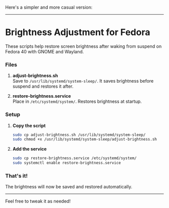 Here's a simpler and more casual version:

---

# Brightness Adjustment for Fedora

These scripts help restore screen brightness after waking from suspend on Fedora 40 with GNOME and Wayland.

### Files

1. **adjust-brightness.sh**  
   Save to `/usr/lib/systemd/system-sleep/`. It saves brightness before suspend and restores it after.

2. **restore-brightness.service**  
   Place in `/etc/systemd/system/`. Restores brightness at startup.

### Setup

1. **Copy the script**  
   ```sh
   sudo cp adjust-brightness.sh /usr/lib/systemd/system-sleep/
   sudo chmod +x /usr/lib/systemd/system-sleep/adjust-brightness.sh
   ```

2. **Add the service**  
   ```sh
   sudo cp restore-brightness.service /etc/systemd/system/
   sudo systemctl enable restore-brightness.service
   ```

### That's it!

The brightness will now be saved and restored automatically.

--- 

Feel free to tweak it as needed!
